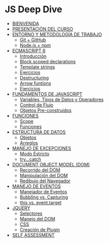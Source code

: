 # JS Deep Dive

* [BIENVENIDA](README.md)
* [PRESENTACIÓN DEL CURSO](08-deep-dive/01-intro/00-welcome.md)
* [ENTORNO Y METODOLOGÍA DE TRABAJO]()
	* [Git + GitHub](08-deep-dive/02-env/00-git+github.md)
	* [Node.js + npm](08-deep-dive/02-env/01-node+npm.md)
* [ECMASCRIPT 6]()
  * [Introducción](08-deep-dive/03-es6/00-overview.md)
  * [Block scoped declarations](08-deep-dive/03-es6/01-block-scoped-declarations.md)
  * [Template strings](08-deep-dive/03-es6/02-template-strings.md)
  * [Ejercicios](08-deep-dive/03-es6/03-exercises.md)
  * [Destructuring](08-deep-dive/03-es6/04-destructuring.md)
  * [Arrow funtions](08-deep-dive/03-es6/05-arrow-functions.md)
  * [Ejercicios](08-deep-dive/03-es6/06-exercises.md)
* [FUNDAMENTOS DE JAVASCRIPT]()
  * [Variables, Tipos de Datos y Operadores](08-deep-dive/04-foundations/00-variables-and-data-types.md)
  * [Control de Flujo](08-deep-dive/04-foundations/01-control-flow.md)
  * [Objetos Pre-construidos](08-deep-dive/04-foundations/02-built-in-objects.md)
* [FUNCIONES]()
  * [Scope]()
  * [Funciones]()
* [ESTRUCTURA DE DATOS]()
  * [Objetos]()
  * [Arreglos]()
* [MANEJO DE EXCEPCIONES]()
  * [Modo Estricto]()
  * [try...catch]()
* [DOCUMENT OBJECT MODEL (DOM)]()
  * [Recorrido del DOM]()
  * [Manipulación del DOM]()
  * [Redibujo del Navegador]()
* [MANEJO DE EVENTOS]()
  * [Manejador de Eventos]()
  * [Bubbling vs. Capturing]()
  * [this vs. event.target]()
* [JQUERY]()
  * [Selectores]()
  * [Manejo del DOM]()
  * [CSS]()
  * [Creación de Plugin]()
* [SELF ASSESSMENT](08-deep-dive/09-selfassessment/00-selfassessment.md)
